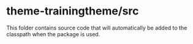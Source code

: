 # theme-trainingtheme/src

This folder contains source code that will automatically be added to the classpath when
the package is used.

